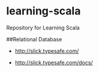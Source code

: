 # learning-scala
Repository for Learning Scala




##Relational Database
*   http://slick.typesafe.com/

*   http://slick.typesafe.com/docs/

